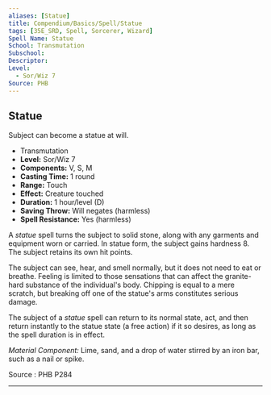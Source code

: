 ```yaml
---
aliases: [Statue]
title: Compendium/Basics/Spell/Statue
tags: [35E_SRD, Spell, Sorcerer, Wizard]
Spell Name: Statue
School: Transmutation
Subschool: 
Descriptor: 
Level:
  - Sor/Wiz 7
Source: PHB
---
```



## Statue

Subject can become a statue at will.

*   Transmutation
*   **Level:** Sor/Wiz 7
*   **Components:** V, S, M
*   **Casting Time:** 1 round
*   **Range:** Touch
*   **Effect:** Creature touched
*   **Duration:** 1 hour/level (D)
*   **Saving Throw:** Will negates (harmless)
*   **Spell Resistance:** Yes (harmless)

<p>A <i>statue</i> spell turns the subject to solid stone, along with any garments and equipment worn or carried. In statue form, the subject gains hardness 8. The subject retains its own hit points.</p><p>The subject can see, hear, and smell normally, but it does not need to eat or breathe. Feeling is limited to those sensations that can affect the granite-hard substance of the individual's body. Chipping is equal to a mere scratch, but breaking off one of the statue's arms constitutes serious damage.</p><p>The subject of a <i>statue</i> spell can return to its normal state, act, and then return instantly to the statue state (a free action) if it so desires, as long as the spell duration is in effect.</p><p><i>Material Component:</i> Lime, sand, and a drop of water stirred by an iron bar, such as a nail or spike.</p>

Source : PHB P284

---
